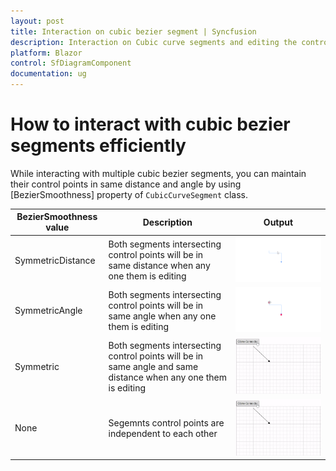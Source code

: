 ```yaml
---
layout: post
title: Interaction on cubic bezier segment | Syncfusion
description: Interaction on Cubic curve segments and editing the control points of cubic curve segments to maintain same distance and angle
platform: Blazor
control: SfDiagramComponent
documentation: ug
---
```


# How to interact with cubic bezier segments efficiently

While interacting with multiple cubic bezier segments, you can maintain their control points in same distance and angle by using [BezierSmoothness] property of `CubicCurveSegment` class.

| BezierSmoothness value| Description  | Output |
|---|---|---|
| SymmetricDistance| Both segments intersecting control points will be in same distance when any one them is editing | ![SymmetricDistance](../images/blazor-diagram-drag-connector.gif) |
| SymmetricAngle |Both segments intersecting control points will be in same angle when any one them is editing| ![SymmetricAngle](../images/blazor-diagram-drag-connector-end-point.gif) | 
| Symmetric | Both segments intersecting control points will be in same angle and same distance when any one them is editing|![Symmetric](../images/CloneConnector.gif) |
| None | Segemnts control points are independent to each other | ![None](../images/CloneConnector.gif) |

